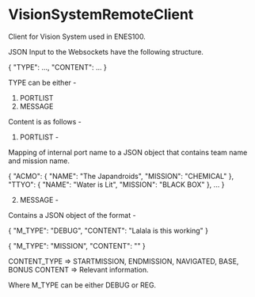 # VisionSystemRemoteClient
Client for Vision System used in ENES100.

JSON Input to the Websockets have the following structure.

{
    "TYPE": ...,
    "CONTENT": ...
}

TYPE can be either -

1. PORTLIST
2. MESSAGE

Content is as follows -

1. PORTLIST -

Mapping of internal port name to a JSON object that contains team name and mission name.

{
    "ACMO": {
                "NAME": "The Japandroids",
                "MISSION": "CHEMICAL"
            },
    "TTYO": {
                "NAME": "Water is Lit",
                "MISSION": "BLACK BOX"
            },
    ...
}

2. MESSAGE -

Contains a JSON object of the format -

{
    "M_TYPE": "DEBUG",
    "CONTENT": "Lalala is this working"
}

{
    "M_TYPE": "MISSION",
    "CONTENT": ""
}

CONTENT_TYPE => STARTMISSION, ENDMISSION, NAVIGATED, BASE, BONUS
CONTENT => Relevant information.

Where M_TYPE can be either DEBUG or REG.